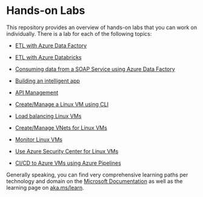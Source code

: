 # Hands-on Labs

This repository provides an overview of hands-on labs that you can work on individually. There is a lab for each of the following topics:

* [ETL with Azure Data Factory](https://github.com/machteldbogels/handsonlabs/blob/master/1-etlwithadf/instructions.md)
* [ETL with Azure Databricks](https://github.com/machteldbogels/handsonlabs/blob/master/2-etlwithdatabricks/instructions.md)
* [Consuming data from a SOAP Service using Azure Data Factory](https://medium.com/@gabrielsribe/consuming-a-soap-service-using-azure-data-factory-copy-data-activity-a4a3332cc4c)

* [Building an intelligent app](https://github.com/microsoft/TailwindTraders)
* [API Management](https://github.com/pascalvanderheiden/ais-sync-pattern)

* [Create/Manage a Linux VM using CLI](https://docs.microsoft.com/en-us/azure/virtual-machines/linux/tutorial-manage-vm)
* [Load balancing Linux VMs](https://docs.microsoft.com/en-us/azure/virtual-machines/linux/tutorial-load-balancer)
* [Create/Manage VNets for Linux VMs](https://docs.microsoft.com/en-us/azure/virtual-machines/linux/tutorial-virtual-network)
* [Monitor Linux VMs](https://docs.microsoft.com/en-us/azure/virtual-machines/linux/tutorial-monitor)
* [Use Azure Security Center for Linux VMs](https://docs.microsoft.com/en-us/azure/virtual-machines/linux/tutorial-azure-security)
* [CI/CD to Azure VMs using Azure Pipelines](https://docs.microsoft.com/en-us/azure/virtual-machines/linux/tutorial-build-deploy-azure-pipelines?tabs=java)

Generally speaking, you can find very comprehensive learning paths per technology and domain on the [Microsoft Documentation](https://docs.microsoft.com/en-us/) as well as the learning page on [aka.ms/learn](https://aka.ms/learn).
